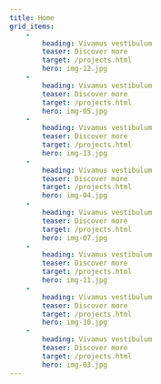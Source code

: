 ```yaml
---
title: Home
grid_items:
    -
        heading: Vivamus vestibulum
        teaser: Discover more
        target: /projects.html
        hero: img-12.jpg
    -
        heading: Vivamus vestibulum
        teaser: Discover more
        target: /projects.html
        hero: img-05.jpg
    -
        heading: Vivamus vestibulum
        teaser: Discover more
        target: /projects.html
        hero: img-13.jpg
    -
        heading: Vivamus vestibulum
        teaser: Discover more
        target: /projects.html
        hero: img-04.jpg
    -
        heading: Vivamus vestibulum
        teaser: Discover more
        target: /projects.html
        hero: img-07.jpg
    -
        heading: Vivamus vestibulum
        teaser: Discover more
        target: /projects.html
        hero: img-11.jpg
    -
        heading: Vivamus vestibulum
        teaser: Discover more
        target: /projects.html
        hero: img-10.jpg
    -
        heading: Vivamus vestibulum
        teaser: Discover more
        target: /projects.html
        hero: img-03.jpg
---
```

